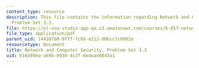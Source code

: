 ```yaml
---
content_type: resource
description: This file contains the information regarding Network and Computer Security,
  Problem Set 3.3.
file: https://ol-ocw-studio-app-qa.s3.amazonaws.com/courses/6-857-network-and-computer-security-spring-2014/b16d49eaa69b09304c2f6e4eae0843a1_MIT6_857S14_3.3.pdf
file_type: application/pdf
parent_uid: 144107b0-9f7f-fc0d-e212-00bcc7c0981e
resourcetype: Document
title: Network and Computer Security, Problem Set 3.3
uid: b16d49ea-a69b-0930-4c2f-6e4eae0843a1
---
```

